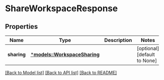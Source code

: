 # ShareWorkspaceResponse

## Properties
Name | Type | Description | Notes
------------ | ------------- | ------------- | -------------
**sharing** | [***models::WorkspaceSharing**](WorkspaceSharing.md) |  | [optional] [default to None]

[[Back to Model list]](../README.md#documentation-for-models) [[Back to API list]](../README.md#documentation-for-api-endpoints) [[Back to README]](../README.md)


